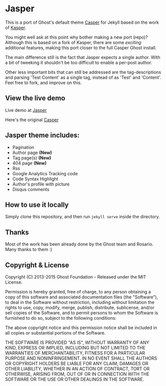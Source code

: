 # Jasper

This is a port of Ghost's default theme [Casper](https://github.com/tryghost/casper) for Jekyll based on the work of 
[Kasper](https://github.com/rosario/kasper). 

You might well ask at this point why bother making a new port (repo)? 
Although this is based on a fork of Kasper, there are some *exciting* additional features, making this port closer 
to the full Casper Ghost install. 

The main difference still is the fact that Jasper expects a single author. With a 
bit of tweeking it shouldn't be too difficult to enable a per-post author. 

Other less important bits that can still be 
addressed are the tag-descriptions and parsing 'Test Content' as a single tag, instead of as 'Test' and 'Content'. Feel
free to fork, and improve on this.

## View the live demo

Live demo at [Jasper](https://biomadeira.github.io/jasper)

Here's the original [Casper](https://demo.ghost.io)

## Jasper theme includes:

* Pagination
* Author page **(New)**
* Tag page(s) **(New)**
* 404 page **(New)**
* Rss
* Google Analytics Tracking code
* Code Syntax Highlight
* Author's profile with picture
* Disqus comments

## How to use it locally

Simply clone this repository, and then run `jekyll serve` inside the directory.

## Thanks 

Most of the work has been already done by the Ghost team and Rosario. Many thanks to them :)


## Copyright & License

Copyright (C) 2013-2015 Ghost Foundation - Released under the MIT License.

Permission is hereby granted, free of charge, to any person obtaining a copy of this software and associated documentation files (the "Software"), to deal in the Software without restriction, including without limitation the rights to use, copy, modify, merge, publish, distribute, sublicense, and/or sell copies of the Software, and to permit persons to whom the Software is furnished to do so, subject to the following conditions:

The above copyright notice and this permission notice shall be included in all copies or substantial portions of the Software.

THE SOFTWARE IS PROVIDED "AS IS", WITHOUT WARRANTY OF ANY KIND, EXPRESS OR IMPLIED, INCLUDING BUT NOT LIMITED TO THE WARRANTIES OF MERCHANTABILITY, FITNESS FOR A PARTICULAR PURPOSE AND
NONINFRINGEMENT. IN NO EVENT SHALL THE AUTHORS OR COPYRIGHT HOLDERS BE LIABLE FOR ANY CLAIM, DAMAGES OR OTHER LIABILITY, WHETHER IN AN ACTION OF CONTRACT, TORT OR OTHERWISE, ARISING FROM, OUT OF OR IN CONNECTION WITH THE SOFTWARE OR THE USE OR OTHER DEALINGS IN THE SOFTWARE.
